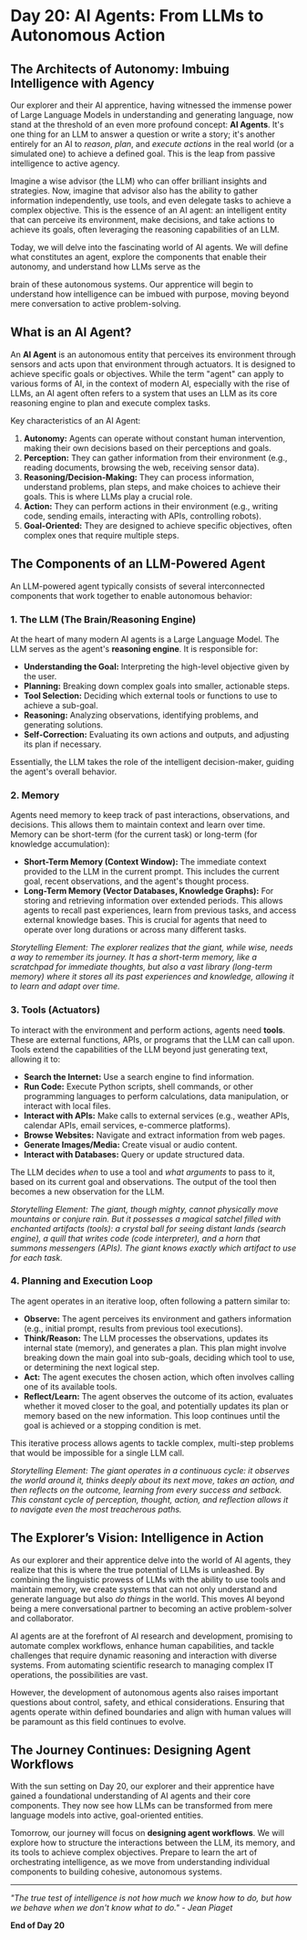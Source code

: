 
# Day 20: AI Agents: From LLMs to Autonomous Action

## The Architects of Autonomy: Imbuing Intelligence with Agency

Our explorer and their AI apprentice, having witnessed the immense power of Large Language Models in understanding and generating language, now stand at the threshold of an even more profound concept: **AI Agents**. It's one thing for an LLM to answer a question or write a story; it's another entirely for an AI to *reason*, *plan*, and *execute actions* in the real world (or a simulated one) to achieve a defined goal. This is the leap from passive intelligence to active agency.

Imagine a wise advisor (the LLM) who can offer brilliant insights and strategies. Now, imagine that advisor also has the ability to gather information independently, use tools, and even delegate tasks to achieve a complex objective. This is the essence of an AI agent: an intelligent entity that can perceive its environment, make decisions, and take actions to achieve its goals, often leveraging the reasoning capabilities of an LLM.

Today, we will delve into the fascinating world of AI agents. We will define what constitutes an agent, explore the components that enable their autonomy, and understand how LLMs serve as the 


brain of these autonomous systems. Our apprentice will begin to understand how intelligence can be imbued with purpose, moving beyond mere conversation to active problem-solving.

## What is an AI Agent?

An **AI Agent** is an autonomous entity that perceives its environment through sensors and acts upon that environment through actuators. It is designed to achieve specific goals or objectives. While the term "agent" can apply to various forms of AI, in the context of modern AI, especially with the rise of LLMs, an AI agent often refers to a system that uses an LLM as its core reasoning engine to plan and execute complex tasks.

Key characteristics of an AI Agent:

1.  **Autonomy:** Agents can operate without constant human intervention, making their own decisions based on their perceptions and goals.
2.  **Perception:** They can gather information from their environment (e.g., reading documents, browsing the web, receiving sensor data).
3.  **Reasoning/Decision-Making:** They can process information, understand problems, plan steps, and make choices to achieve their goals. This is where LLMs play a crucial role.
4.  **Action:** They can perform actions in their environment (e.g., writing code, sending emails, interacting with APIs, controlling robots).
5.  **Goal-Oriented:** They are designed to achieve specific objectives, often complex ones that require multiple steps.

## The Components of an LLM-Powered Agent

An LLM-powered agent typically consists of several interconnected components that work together to enable autonomous behavior:

### 1. The LLM (The Brain/Reasoning Engine)

At the heart of many modern AI agents is a Large Language Model. The LLM serves as the agent's **reasoning engine**. It is responsible for:

*   **Understanding the Goal:** Interpreting the high-level objective given by the user.
*   **Planning:** Breaking down complex goals into smaller, actionable steps.
*   **Tool Selection:** Deciding which external tools or functions to use to achieve a sub-goal.
*   **Reasoning:** Analyzing observations, identifying problems, and generating solutions.
*   **Self-Correction:** Evaluating its own actions and outputs, and adjusting its plan if necessary.

Essentially, the LLM takes the role of the intelligent decision-maker, guiding the agent's overall behavior.

### 2. Memory

Agents need memory to keep track of past interactions, observations, and decisions. This allows them to maintain context and learn over time. Memory can be short-term (for the current task) or long-term (for knowledge accumulation):

*   **Short-Term Memory (Context Window):** The immediate context provided to the LLM in the current prompt. This includes the current goal, recent observations, and the agent's thought process.
*   **Long-Term Memory (Vector Databases, Knowledge Graphs):** For storing and retrieving information over extended periods. This allows agents to recall past experiences, learn from previous tasks, and access external knowledge bases. This is crucial for agents that need to operate over long durations or across many different tasks.

*Storytelling Element: The explorer realizes that the giant, while wise, needs a way to remember its journey. It has a short-term memory, like a scratchpad for immediate thoughts, but also a vast library (long-term memory) where it stores all its past experiences and knowledge, allowing it to learn and adapt over time.*



### 3. Tools (Actuators)

To interact with the environment and perform actions, agents need **tools**. These are external functions, APIs, or programs that the LLM can call upon. Tools extend the capabilities of the LLM beyond just generating text, allowing it to:

*   **Search the Internet:** Use a search engine to find information.
*   **Run Code:** Execute Python scripts, shell commands, or other programming languages to perform calculations, data manipulation, or interact with local files.
*   **Interact with APIs:** Make calls to external services (e.g., weather APIs, calendar APIs, email services, e-commerce platforms).
*   **Browse Websites:** Navigate and extract information from web pages.
*   **Generate Images/Media:** Create visual or audio content.
*   **Interact with Databases:** Query or update structured data.

The LLM decides *when* to use a tool and *what arguments* to pass to it, based on its current goal and observations. The output of the tool then becomes a new observation for the LLM.

*Storytelling Element: The giant, though mighty, cannot physically move mountains or conjure rain. But it possesses a magical satchel filled with enchanted artifacts (tools): a crystal ball for seeing distant lands (search engine), a quill that writes code (code interpreter), and a horn that summons messengers (APIs). The giant knows exactly which artifact to use for each task.*



### 4. Planning and Execution Loop

The agent operates in an iterative loop, often following a pattern similar to:

*   **Observe:** The agent perceives its environment and gathers information (e.g., initial prompt, results from previous tool executions).
*   **Think/Reason:** The LLM processes the observations, updates its internal state (memory), and generates a plan. This plan might involve breaking down the main goal into sub-goals, deciding which tool to use, or determining the next logical step.
*   **Act:** The agent executes the chosen action, which often involves calling one of its available tools.
*   **Reflect/Learn:** The agent observes the outcome of its action, evaluates whether it moved closer to the goal, and potentially updates its plan or memory based on the new information. This loop continues until the goal is achieved or a stopping condition is met.

This iterative process allows agents to tackle complex, multi-step problems that would be impossible for a single LLM call.

*Storytelling Element: The giant operates in a continuous cycle: it observes the world around it, thinks deeply about its next move, takes an action, and then reflects on the outcome, learning from every success and setback. This constant cycle of perception, thought, action, and reflection allows it to navigate even the most treacherous paths.*



## The Explorer’s Vision: Intelligence in Action

As our explorer and their apprentice delve into the world of AI agents, they realize that this is where the true potential of LLMs is unleashed. By combining the linguistic prowess of LLMs with the ability to use tools and maintain memory, we create systems that can not only understand and generate language but also *do things* in the world. This moves AI beyond being a mere conversational partner to becoming an active problem-solver and collaborator.

AI agents are at the forefront of AI research and development, promising to automate complex workflows, enhance human capabilities, and tackle challenges that require dynamic reasoning and interaction with diverse systems. From automating scientific research to managing complex IT operations, the possibilities are vast.

However, the development of autonomous agents also raises important questions about control, safety, and ethical considerations. Ensuring that agents operate within defined boundaries and align with human values will be paramount as this field continues to evolve.

## The Journey Continues: Designing Agent Workflows

With the sun setting on Day 20, our explorer and their apprentice have gained a foundational understanding of AI agents and their core components. They now see how LLMs can be transformed from mere language models into active, goal-oriented entities.

Tomorrow, our journey will focus on **designing agent workflows**. We will explore how to structure the interactions between the LLM, its memory, and its tools to achieve complex objectives. Prepare to learn the art of orchestrating intelligence, as we move from understanding individual components to building cohesive, autonomous systems.

---

*"The true test of intelligence is not how much we know how to do, but how we behave when we don't know what to do." - Jean Piaget*

**End of Day 20**

